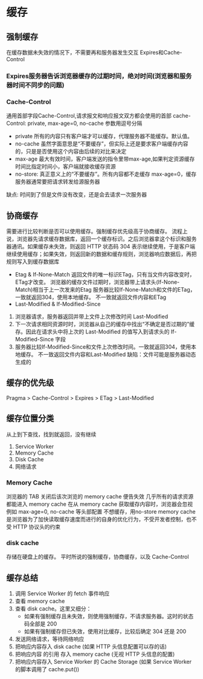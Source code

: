 # 缓存

## 强制缓存
在缓存数据未失效的情况下，不需要再和服务器发生交互
Expires和Cache-Control
### Expires服务器告诉浏览器缓存的过期时间，绝对时间(浏览器和服务器时间不同步的问题)

### Cache-Control
通用首部字段Cache-Control,请求报文和响应报文双方都会使用的首部
cache-Control: private, max-age=0, no-cache 参数用逗号分隔
- private 所有的内容只有客户端才可以缓存，代理服务器不能缓存。默认值。
- no-cache 虽然字面意思是“不要缓存”，但实际上还是要求客户端缓存内容的，只是是否使用这个内容由后续的对比来决定
- max-age 最大有效时间，客户端发送的指令里带max-age,如果判定资源缓存时间比指定时间小，客户端就接收缓存资源
- no-store: 真正意义上的“不要缓存”。所有内容都不走缓存
max-age=0，缓存服务器通常要把请求转发给源服务器

缺点: 时间到了但是文件没有改变，还是会去请求一次服务器

## 协商缓存
需要进行比较判断是否可以使用缓存。强制缓存优先级高于协商缓存。
流程上说，浏览器先请求缓存数据库，返回一个缓存标识。之后浏览器拿这个标识和服务器通讯。如果缓存未失效，则返回 HTTP 状态码 304 表示继续使用，于是客户端继续使用缓存；如果失效，则返回新的数据和缓存规则，浏览器响应数据后，再把规则写入到缓存数据库
- Etag & If-None-Match
返回文件的唯一标识ETag，只有当文件内容改变时，ETag才改变。
浏览器的缓存文件过期时，浏览器带上请求头(If-None-Match)相当于上一次发来的Etag
服务器比较If-None-Match和文件的ETag，一致就返回304，使用本地缓存。
不一致就返回文件内容和ETag
- Last-Modified & If-Modified-Since
1. 浏览器请求，服务器返回并带上文件上次修改时间 Last-Modified
2. 下一次请求相同资源时时，浏览器从自己的缓存中找出“不确定是否过期的”缓存。因此在请求头中将上次的 Last-Modified 的值写入到请求头的 If-Modified-Since 字段
3. 服务器比较If-Modified-Since和文件上次修改时间。一致就返回304，使用本地缓存。
不一致返回文件内容和Last-Modified
缺陷：文件可能是服务器动态生成的

## 缓存的优先级
Pragma > Cache-Control > Expires > ETag > Last-Modified

## 缓存位置分类
从上到下查找，找到就返回，没有继续
1. Service Worker
2. Memory Cache
3. Disk Cache
4. 网络请求

### Memory Cache
浏览器的 TAB 关闭后该次浏览的 memory cache 便告失效
几乎所有的请求资源 都能进入 memory cache
在从 memory cache 获取缓存内容时，浏览器会忽视例如 max-age=0, no-cache 等头部配置
不想缓存，用no-store
memory cache 是浏览器为了加快读取缓存速度而进行的自身的优化行为，不受开发者控制，也不受 HTTP 协议头的约束

### disk cache
存储在硬盘上的缓存。
平时所说的强制缓存，协商缓存，以及 Cache-Control

## 缓存总结
1. 调用 Service Worker 的 fetch 事件响应
2. 查看 memory cache
3. 查看 disk cache。这里又细分：
   - 如果有强制缓存且未失效，则使用强制缓存，不请求服务器。这时的状态码全部是 200
   - 如果有强制缓存但已失效，使用对比缓存，比较后确定 304 还是 200
4. 发送网络请求，等待网络响应
5. 把响应内容存入 disk cache (如果 HTTP 头信息配置可以存的话)
6. 把响应内容 的引用 存入 memory cache (无视 HTTP 头信息的配置)
7. 把响应内容存入 Service Worker 的 Cache Storage (如果 Service Worker 的脚本调用了 cache.put())
